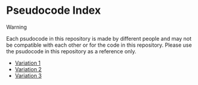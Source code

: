 # Pseudocode Index

>[!WARNING]
>Each psudocode in this repository is made by different people and may not be compatible with each other or for the code in this repository. Please use the psudocode in this repository as a reference only.
<!-- 
    https://github.com/csc-mec/DS_LAB/blob/main/psudocodes/psudo_index.md
 -->

- [Variation 1](https://github.com/csc-mec/DS_LAB/blob/main/pseudocodes/n1ved.md)
- [Variation 2](https://github.com/csc-mec/DS_LAB/blob/main/pseudocodes/gautham.md) 
- [Variation 3](https://github.com/csc-mec/DS_LAB/blob/main/pseudocodes/Nikhil.md) 



